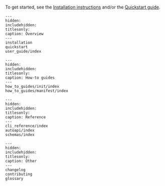 ```{include} ../../README.md
```

To get started, see the [Installation instructions](#installation) and/or the [Quickstart guide](#quickstart).

```{toctree}
---
hidden:
includehidden:
titlesonly:
caption: Overview
---
installation
quickstart
user_guide/index
```

```{toctree}
---
hidden:
includehidden:
titlesonly:
caption: How-to guides
---
how_to_guides/init/index
how_to_guides/manifest/index
```

```{toctree}
---
hidden:
includehidden:
titlesonly:
caption: Reference
---
cli_reference/index
autoapi/index
schemas/index
```

```{toctree}
---
hidden:
includehidden:
titlesonly:
caption: Other
---
changelog
contributing
glossary
```
